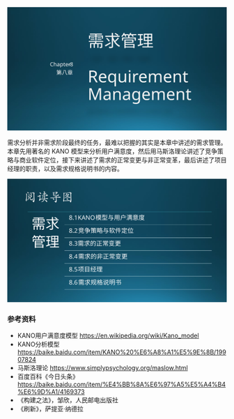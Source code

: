 

<img src="img/Slide1.SVG"/>

需求分析并非需求阶段最终的任务，最难以把握的其实是本章中讲述的需求管理。本章先用著名的 KANO 模型来分析用户满意度，然后用马斯洛理论讲述了竞争策略与商业软件定位，接下来讲述了需求的正常变更与非正常变革，最后讲述了项目经理的职责，以及需求规格说明书的内容。

<img src="img/Slide2.SVG"/>


### 参考资料

- KANO用户满意度模型 https://en.wikipedia.org/wiki/Kano_model
- KANO分析模型 https://baike.baidu.com/item/KANO%20%E6%A8%A1%E5%9E%8B/19907824
- 马斯洛理论 https://www.simplypsychology.org/maslow.html
- 百度百科《今日头条》https://baike.baidu.com/item/%E4%BB%8A%E6%97%A5%E5%A4%B4%E6%9D%A1/4169373
- 《构建之法》，邹欣，人民邮电出版社
- 《刷新》，萨提亚·纳德拉
